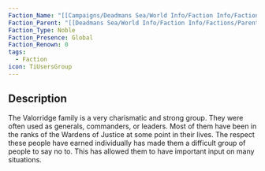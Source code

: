 ```yaml
---
Faction_Name: "[[Campaigns/Deadmans Sea/World Info/Faction Info/Factions/Major/Aristocratic Order/Valorridge]]"
Faction_Parent: "[[Deadmans Sea/World Info/Faction Info/Factions/Parent Factions/Aristocratic Order]]"
Faction_Type: Noble
Faction_Presence: Global
Faction_Renown: 0
tags:
  - Faction
icon: TiUsersGroup
---
```

## Description
The Valorridge family is a very charismatic and strong group. They were often used as generals, commanders, or leaders. Most of them have been in the ranks of the Wardens of Justice at some point in their lives. The respect these people have earned individually has made them a difficult group of people to say no to. This has allowed them to have important input on many situations. 
